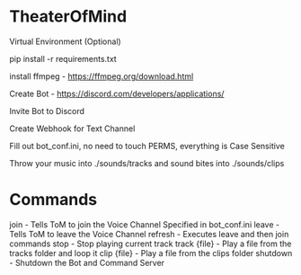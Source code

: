 # TheaterOfMind

Virtual Environment (Optional)

pip install -r requirements.txt

install ffmpeg - https://ffmpeg.org/download.html

Create Bot - https://discord.com/developers/applications/

Invite Bot to Discord

Create Webhook for Text Channel

Fill out bot_conf.ini, no need to touch PERMS, everything is Case Sensitive

Throw your music into ./sounds/tracks and sound bites into ./sounds/clips

# Commands
join - Tells ToM to join the Voice Channel Specified in bot_conf.ini
leave - Tells ToM to leave the Voice Channel
refresh - Executes leave and then join commands
stop - Stop playing current track
track  {file} - Play a file from the tracks folder and loop it
clip {file} - Play a file from the clips folder
shutdown - Shutdown the Bot and Command Server
